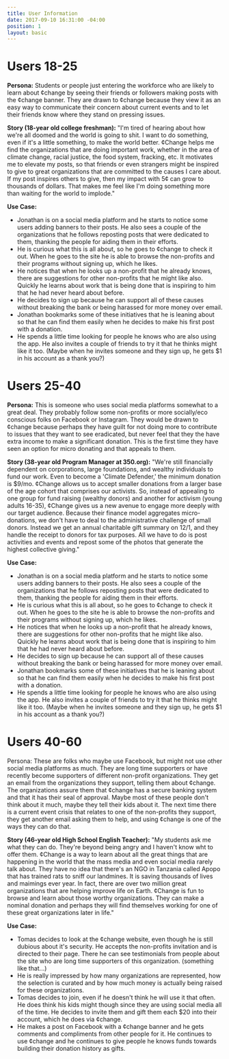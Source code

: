 ```yaml
---
title: User Information
date: 2017-09-10 16:31:00 -04:00
position: 1
layout: basic
---
```


# Users 18-25
**Persona:** Students or people just entering the workforce who are likely to learn about ¢change by seeing their friends or followers making posts with the ¢change banner. They are drawn to ¢change because they view it as an easy way to communicate their concern about current events and to let their friends know where they stand on pressing issues.

**Story (18-year old college freshman):** "I'm tired of hearing about how we're all doomed and the world is going to shit.  I want to do something, even if it's a little something, to make the world better. ¢Change helps me find the organizations that are doing important work, whether in the area of climate change, racial justice, the food system, fracking, etc. It motivates me to elevate my posts, so that friends or even strangers might be inspired to give to great organizations that are committed to the causes I care about. If my post inspires others to give, then my impact with 5¢ can grow to thousands of dollars. That makes me feel like I'm doing something more than waiting for the world to implode."

**Use Case:**
* Jonathan is on a social media platform and he starts to notice some users adding banners to their posts. He also sees a couple of the organizations that he follows reposting posts that were dedicated to them, thanking the people for aiding them in their efforts.
* He is curious what this is all about, so he goes to ¢change to check it out. When he goes to the site he is able to browse the non-profits and their programs without signing up, which he likes. 
* He notices that when he looks up a non-profit that he already knows, there are suggestions for other non-profits that he might like also. Quickly he learns about work that is being done that is inspiring to him that he had never heard about before. 
* He decides to sign up because he can support all of these causes without breaking the bank or being harassed for more money over email.
* Jonathan bookmarks some of these initiatives that he is leaning about so that he can find them easily when he decides to make his first post with a donation.
* He spends a little time looking for people he knows who are also using the app. He also invites a couple of friends to try it that he thinks might like it too. (Maybe when he invites someone and they sign up, he gets $1 in his account as a thank you?)

# Users 25-40
**Persona:** This is someone who uses social media platforms somewhat to a great deal. They probably follow some non-profits or more socially/eco conscious folks on Facebook or Instagram. They would be drawn to ¢change because perhaps they have guilt for not doing more to contribute to issues that they want to see eradicated, but never feel that they the have extra income to make a significant donation. This is the first time they have seen an option for micro donating and that appeals to them.

**Story (38-year old Program Manager at 350.org):** "We're still financially dependent on corporations, large foundations, and wealthy individuals to fund our work.  Even to become a 'Climate Defender,' the minimum donation is $9/mo.  ¢Change allows us to accept smaller donations from a larger base of the age cohort that comprises our activists. So, instead of appealing to one group for fund raising (wealthy donors) and another for activism (young adults 16-35), ¢Change gives us a new avenue to engage more deeply with our target audience.  Because their finance model aggregates micro-donations, we don't have to deal to the administrative challenge of small donors.  Instead we get an annual charitable gift summary on 12/1, and they handle the receipt to donors for tax purposes. All we have to do is post activities and events and repost some of the photos that generate the highest collective giving."

**Use Case:**
* Jonathan is on a social media platform and he starts to notice some users adding banners to their posts. He also sees a couple of the organizations that he follows reposting posts that were dedicated to them, thanking the people for aiding them in their efforts.
* He is curious what this is all about, so he goes to ¢change to check it out. When he goes to the site he is able to browse the non-profits and their programs without signing up, which he likes. 
* He notices that when he looks up a non-profit that he already knows, there are suggestions for other non-profits that he might like also. Quickly he learns about work that is being done that is inspiring to him that he had never heard about before. 
* He decides to sign up because he can support all of these causes without breaking the bank or being harassed for more money over email.
* Jonathan bookmarks some of these initiatives that he is leaning about so that he can find them easily when he decides to make his first post with a donation.
* He spends a little time looking for people he knows who are also using the app. He also invites a couple of friends to try it that he thinks might like it too. (Maybe when he invites someone and they sign up, he gets $1 in his account as a thank you?)

# Users 40-60
Persona: These are folks who maybe use Facebook, but might not use other social media platforms as much. They are long time supporters or have recently become supporters of different non-profit organizations. They get an email from the organizations they support, telling them about ¢change. The organizations assure them that ¢change has a secure banking system and that it has their seal of approval. Maybe most of these people don't think about it much, maybe they tell their kids about it. The next time there is a current event crisis that relates to one of the non-profits they support, they get another email asking them to help, and using ¢change is one of the ways they can do that.

**Story (46-year old High School English Teacher):** "My students ask me what they can do.  They're beyond being angry and I haven't know wht to offer them.  ¢Change is a way to learn about all the great things that are happening in the world that the mass media and even social media rarely talk about.  They have no idea that there's an NGO in Tanzania called Apopo that has trained rats to sniff our landmines.  It is saving thousands of lives and maimings ever year.  In fact, there are over two million great organizations that are helping improve life on Earth.  ¢Change is fun to browse and learn about those worthy organizations.  They can make a nominal donation and perhaps they will find themselves working for one of these great organizations later in life."

**Use Case:**
* Tomas decides to look at the ¢change website, even though he is still dubious about it's security.  He accepts the non-profits invitation and is directed to their page. There he can see testimonials from people about the site who are long time supporters of this organization. (something like that...)
* He is really impressed by how many organizations are represented, how the selection is curated and by how much money is actually being raised for these organizations. 
* Tomas decides to join, even if he doesn't think he will use it that often. He does think his kids might though since they are using social media all of the time. He decides to invite them and gift them each $20 into their account, which he does via ¢change.
* He makes a post on Facebook with a  ¢change banner and he gets comments and compliments from other people for it. He continues to use ¢change and he continues to give people he knows funds towards building their donation history as gifts.
 
